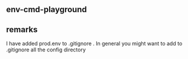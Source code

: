 <h2>env-cmd-playground</h2>

<h2>remarks</h2>
I have added prod.env to .gitignore . In general you might want to add to .gitignore all the config directory